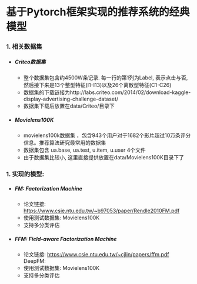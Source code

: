 # 基于Pytorch框架实现的推荐系统的经典模型

### 1. 相关数据集
- ##### Criteo数据集
    - 整个数据集包含约4500W条记录. 每一行的第1列为Label, 表示点击与否, 
然后接下来是13个整型特征(I1-I13)以及26个离散型特征(C1-C26)
    - 数据集的下载链接为http://labs.criteo.com/2014/02/download-kaggle-display-advertising-challenge-dataset/
    - 数据集下载后放置在data/Criteo/目录下
- ##### Movielens100K
    - movielens100k数据集 ，包含943个用户对于1682个影片超过10万条评分信息。推荐算法研究最常用的数据集
    - 数据集包含 ua.base, ua.test, u.item, u.user 4个文件
    - 由于数据集比较小, 这里直接提供放置在data/Movielens100K目录下了 
### 1. 实现的模型:
- ##### FM: Factorization Machine
    - 论文链接: https://www.csie.ntu.edu.tw/~b97053/paper/Rendle2010FM.pdf
    - 使用测试数据集: Movielens100K
    - 支持多分类评估
- ##### FFM: Field-aware Factorization Machine
    - 论文链接: https://www.csie.ntu.edu.tw/~cjlin/papers/ffm.pdf
DeepFM: 
    - 使用测试数据集: Movielens100K
    - 支持多分类评估